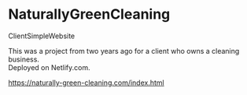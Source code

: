 # NaturallyGreenCleaning
ClientSimpleWebsite

This was a project from two years ago for a client who owns a cleaning business.  
Deployed on Netlify.com.

https://naturally-green-cleaning.com/index.html
